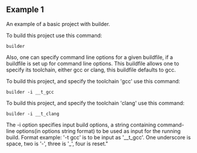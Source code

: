 ## Example 1

An example of a basic project with builder.

To build this project use this command:

	builder
	
Also, one can specify command line options for a given buildfile, if a buildfile is set up for command line options. This buildfile allows one to specify its toolchain, either gcc or clang, this buildfile defaults to gcc.

To build this project, and specify the toolchain 'gcc' use this command:

	builder -i __t_gcc
	
To build this project, and specify the toolchain 'clang' use this command:

	builder -i __t_clang
	

The -i option specifies input build options, a string containing command-line options(in options string format) to be used as input for the running build. Format example: '-t gcc' is to be input as '\_\_t\_gcc'. One underscore is space, two is '-', three is '_', four is reset."